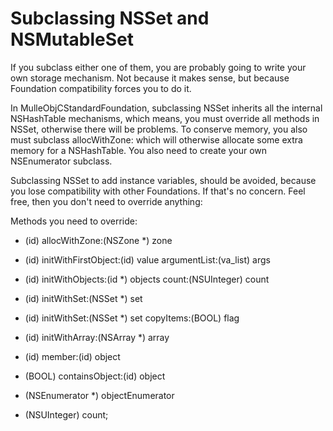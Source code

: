Subclassing NSSet and NSMutableSet
==================================

If you subclass either one of them, you are probably going to write your own
storage mechanism. Not because it makes sense, but because Foundation compatibility
forces you to do it.

In MulleObjCStandardFoundation, subclassing NSSet inherits all the internal NSHashTable mechanisms,
which means, you must override all methods in NSSet, otherwise there will be problems.
To conserve memory, you also must subclass allocWithZone: which will otherwise allocate some
extra memory for a NSHashTable. You also need to create your own NSEnumerator subclass.

Subclassing NSSet to add instance variables, should be avoided, because you lose
compatibility with other Foundations. If that's no concern. Feel free, then you don't
need to override anything:

Methods you need to override:

+ (id) allocWithZone:(NSZone *) zone

- (id) initWithFirstObject:(id) value 
argumentList:(va_list) args
- (id) initWithObjects:(id *) objects
count:(NSUInteger) count
- (id) initWithSet:(NSSet *) set 
- (id) initWithSet:(NSSet *) set 
copyItems:(BOOL) flag
- (id) initWithArray:(NSArray *) array

- (id) member:(id) object
- (BOOL) containsObject:(id) object
- (NSEnumerator *) objectEnumerator
- (NSUInteger) count;

